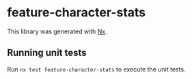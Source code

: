 # feature-character-stats

This library was generated with [Nx](https://nx.dev).

## Running unit tests

Run `nx test feature-character-stats` to execute the unit tests.
